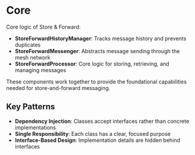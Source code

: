 # Core

Core logic of Store & Forward:

- **StoreForwardHistoryManager**: Tracks message history and prevents duplicates
- **StoreForwardMessenger**: Abstracts message sending through the mesh network
- **StoreForwardProcessor**: Core logic for storing, retrieving, and managing messages

These components work together to provide the foundational capabilities needed for store-and-forward messaging.

## Key Patterns

- **Dependency Injection**: Classes accept interfaces rather than concrete implementations
- **Single Responsibility**: Each class has a clear, focused purpose
- **Interface-Based Design**: Implementation details are hidden behind interfaces

